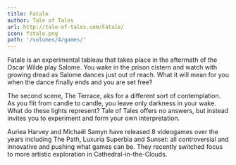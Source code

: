 ```yaml
---
title: Fatale
author: Tale of Tales
url: http://tale-of-tales.com/Fatale/ 
icon: fatale.png 
path: '/volumes/4/games/'
---
```


Fatale is an experimental tableau that takes place in the aftermath of the Oscar Wilde play Salome. You wake in the prison cistern and watch with growing dread as Salome dances just out of reach. What it will mean for you when the dance finally ends and you are set free?

The second scene, The Terrace, aks for a different sort of contemplation. As you flit from candle to candle, you leave only darkness in your wake. What do these lights represent? Tale of Tales offers no answers, but instead invites you to experiment and form your own interpretation.

Auriea Harvey and Michaël Samyn have released 8 videogames over the years including The Path, Luxuria Superbia and Sunset: all controversial and innovative and pushing what games can be. They recently switched focus to more artistic exploration in Cathedral-in-the-Clouds.